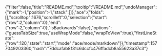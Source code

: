 {"filter":false,"title":"README.md","tooltip":"/README.md","undoManager":{"mark":-1,"position":-1,"stack":[]},"ace":{"folds":[],"scrolltop":1676,"scrollleft":0,"selection":{"start":{"row":2,"column":0},"end":{"row":2,"column":0},"isBackwards":false},"options":{"guessTabSize":true,"useWrapMode":false,"wrapToView":true},"firstLineState":{"row":120,"state":"start","mode":"ace/mode/markdown"}},"timestamp":1577049203360,"hash":"7ddcafab8f31c6dccfc476ffadcb8a55623a37c3"}